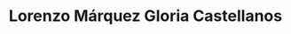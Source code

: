---
title: "Lorenzo Márquez Gloria Castellanos"
url: /madrid/lorenzo-marquez-gloria-castellanos/
shop: zapatos
---
